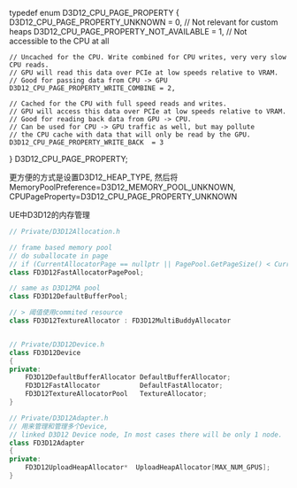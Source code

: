 typedef enum D3D12_CPU_PAGE_PROPERTY
{
    D3D12_CPU_PAGE_PROPERTY_UNKNOWN = 0,    // Not relevant for custom heaps
    D3D12_CPU_PAGE_PROPERTY_NOT_AVAILABLE = 1, // Not accessible to the CPU at all
    
    // Uncached for the CPU. Write combined for CPU writes, very very slow CPU reads.
    // GPU will read this data over PCIe at low speeds relative to VRAM.
    // Good for passing data from CPU -> GPU
    D3D12_CPU_PAGE_PROPERTY_WRITE_COMBINE = 2,

    // Cached for the CPU with full speed reads and writes.
    // GPU will access this data over PCIe at low speeds relative to VRAM.
    // Good for reading back data from GPU -> CPU.
    // Can be used for CPU -> GPU traffic as well, but may pollute
    // the CPU cache with data that will only be read by the GPU.    
    D3D12_CPU_PAGE_PROPERTY_WRITE_BACK  = 3
} D3D12_CPU_PAGE_PROPERTY;

更方便的方式是设置D3D12_HEAP_TYPE, 然后将MemoryPoolPreference=D3D12_MEMORY_POOL_UNKNOWN, CPUPageProperty=D3D12_CPU_PAGE_PROPERTY_UNKNOWN

UE中D3D12的内存管理

```c++
// Private/D3D12Allocation.h

// frame based memory pool
// do suballocate in page
// if (CurrentAllocatorPage == nullptr || PagePool.GetPageSize() < CurrentOffset + Size)
class FD3D12FastAllocatorPagePool;

// same as D3D12MA pool
class FD3D12DefaultBufferPool;

// > 阈值使用commited resource
class FD3D12TextureAllocator : FD3D12MultiBuddyAllocator


// Private/D3D12Device.h
class FD3D12Device
{
private:
    FD3D12DefaultBufferAllocator DefaultBufferAllocator;
    FD3D12FastAllocator          DefaultFastAllocator;
    FD3D12TextureAllocatorPool   TextureAllocator;
}

// Private/D3D12Adapter.h
// 用来管理和管理多个Device,
// linked D3D12 Device node, In most cases there will be only 1 node.
class FD3D12Adapter
{
private:
    FD3D12UploadHeapAllocator*	UploadHeapAllocator[MAX_NUM_GPUS];
}
```